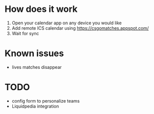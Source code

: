 # How does it work
1. Open your calendar app on any device you would like
2. Add remote ICS calendar using https://csgomatches.appspot.com/
3. Wait for sync

# Known issues
* lives matches disappear

# TODO
* config form to personalize teams
* Liquidpedia integration
